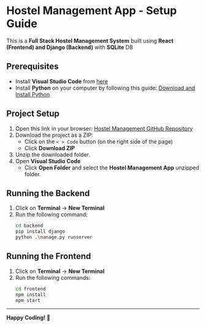 # Hostel Management App - Setup Guide

This is a **Full Stack Hostel Management System** built using **React (Frontend) and Django (Backend)** with **SQLite** DB

## Prerequisites

- Install **Visual Studio Code** from [here](https://code.visualstudio.com/download)
- Install **Python** on your computer by following this guide: [Download and Install Python](https://www.geeksforgeeks.org/download-and-install-python-3-latest-version/)

## Project Setup

1. Open this link in your browser: [Hostel Management GitHub Repository](https://github.com/Reshmitj/Hostel_Management.git)
2. Download the project as a ZIP:
   - Click on the `< > Code` button (on the right side of the page)
   - Click **Download ZIP**
3. Unzip the downloaded folder.
4. Open **Visual Studio Code**
   - Click **Open Folder** and select the **Hostel Management App** unzipped folder.

## Running the Backend

1. Click on **Terminal** → **New Terminal**
2. Run the following command:
   ```sh
   cd backend
   pip install django
   python .\manage.py runserver
   ```

## Running the Frontend

1. Click on **Terminal** → **New Terminal**
2. Run the following commands:
   ```sh
   cd frontend
   npm install
   npm start
   ```


---
**Happy Coding! 🚀**
